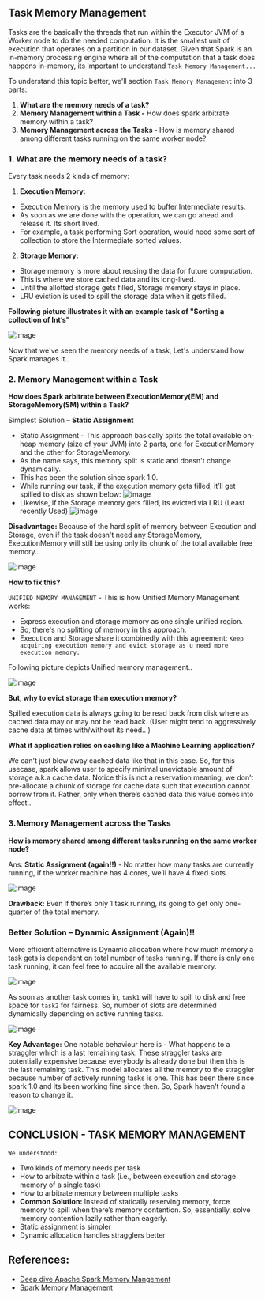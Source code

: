 ## Task Memory Management
Tasks are the basically the threads that run within the Executor JVM of a Worker node to do the needed computation. It is the smallest unit of execution that operates on a partition in our dataset. Given that Spark is an in-memory processing engine where all of the computation that a task does happens in-memory, its important to understand `Task Memory Management...`

To understand this topic better, we'll section `Task Memory Management` into 3 parts:
1. **What are the memory needs of a task?**
2. **Memory Management within a Task -** How does spark arbitrate memory within a task?
3. **Memory Management across the Tasks -** How is memory shared among different tasks running on the same worker node?

### 1. What are the memory needs of a task?
Every task needs 2 kinds of memory: 
1. **Execution Memory:** 
  - Execution Memory is the memory used to buffer Intermediate results.
  - As soon as we are done with the operation, we can go ahead and release it. Its short lived.
  - For example, a task performing Sort operation, would need some sort of collection to store the Intermediate sorted values.
2. **Storage Memory:** 
  - Storage memory is more about reusing the data for future computation. 
  - This is where we store cached data and its long-lived. 
  - Until the allotted storage gets filled, Storage memory stays in place. 
  - LRU eviction is used to spill the storage data when it gets filled.

**Following picture illustrates it with an example task of "Sorting a collection of Int’s"**

![image](https://user-images.githubusercontent.com/22542670/27504472-8269bc82-58a7-11e7-9a40-7e3900055a3f.png)

Now that we've seen the memory needs of a task, Let's understand how Spark manages it..

### 2. Memory Management within a Task
**How does Spark arbitrate between ExecutionMemory(EM) and StorageMemory(SM) within a Task?**

Simplest Solution – **Static Assignment**
- Static Assignment - This approach basically splits the total available on-heap memory (size of your JVM) into 2 parts, one for ExecutionMemory and the other for StorageMemory. 
- As the name says, this memory split is static and doesn't change dynamically. 
- This has been the solution since spark 1.0. 
- While running our task, if the execution memory gets filled, it’ll get spilled to disk as shown below:
![image](https://user-images.githubusercontent.com/22542670/27504478-dae23b28-58a7-11e7-9750-4aca0a6203a6.png)
- Likewise, if the Storage memory gets filled, its evicted via LRU (Least recently Used)
![image](https://user-images.githubusercontent.com/22542670/27504731-67d537ec-58ad-11e7-8f61-f24b3dae9f99.png)

**Disadvantage:** Because of the hard split of memory between Execution and Storage, even if the task doesn't need any StorageMemory, ExecutionMemory will still be using only its chunk of the total available free memory..

![image](https://user-images.githubusercontent.com/22542670/27504510-8e3ee72a-58a8-11e7-879b-3d615bf9b8ab.png)

**How to fix this?**

`UNIFIED MEMORY MANAGEMENT` - This is how Unified Memory Management works:
- Express execution and storage memory as one single unified region.
- So, there's no splitting of memory in this approach.
- Execution and Storage share it combinedly with this agreement: `Keep acquiring execution memory and evict storage as u need more execution memory.` 

Following picture depicts Unified memory management..

![image](https://user-images.githubusercontent.com/22542670/27504536-2e56d1c8-58a9-11e7-9a51-d8b7120c651a.png)

**But, why to evict storage than execution memory?**

Spilled execution data is always going to be read back from disk where as cached data may or may not be read back. (User might tend to aggressively cache data at times with/without its need.. )

**What if application relies on caching like a Machine Learning application?**

We can't just blow away cached data like that in this case. So, for this usecase, spark allows user to specify minimal unevictable amount of storage a.k.a cache data. Notice this is not a reservation meaning, we don’t pre-allocate a chunk of storage for cache data such that execution cannot borrow from it. Rather, only when there’s cached data this value comes into effect..

### 3.Memory Management across the Tasks
**How is memory shared among different tasks running on the same worker node?**

Ans: **Static Assignment (again!!)** - No matter how many tasks are currently running, if the worker machine has 4 cores, we’ll have 4 fixed slots.

![image](https://user-images.githubusercontent.com/22542670/27504541-465957aa-58a9-11e7-9626-9ad4f6b077a3.png)

**Drawback:** Even if there’s only 1 task running, its going to get only one-quarter of the total memory. 

### Better Solution – Dynamic Assignment (Again)!!
More efficient alternative is Dynamic allocation where how much memory a task gets is dependent on total number of tasks running. If there is only one task running, it can feel free to acquire all the available memory.

![image](https://user-images.githubusercontent.com/22542670/27504542-4922ffa4-58a9-11e7-97ff-d10d2d749611.png)

As soon as another task comes in, `task1` will have to spill to disk and free space for `task2` for fairness. So, number of slots are determined dynamically depending on active running tasks.

![image](https://user-images.githubusercontent.com/22542670/27504544-4cae9f8e-58a9-11e7-9d6a-adc90fe66dec.png)

**Key Advantage:**
One notable behaviour here is - What happens to a straggler which is a last remaining task. These straggler tasks are potentially expensive because everybody is already done but then this is the last remaining task. This model allocates all the memory to the straggler because number of actively running tasks is one. 
This has been there since spark 1.0 and its been working fine since then. So, Spark haven't found a reason to change it.

![image](https://user-images.githubusercontent.com/22542670/27504547-521bd842-58a9-11e7-96ad-4c08f351f72d.png)
## CONCLUSION - TASK MEMORY MANAGEMENT
`We understood:`
- Two kinds of memory needs per task
- How to arbitrate within a task (i.e., between execution and storage memory of a single task)
- How to arbitrate memory between multiple tasks
- **Common Solution:** Instead of statically reserving memory, force memory to spill when there’s memory contention. So, essentially, solve memory contention lazily rather than eagerly. 
- Static assignment is simpler
- Dynamic allocation handles stragglers better

## References:
- [Deep dive Apache Spark Memory Mangement](https://spark-summit.org/2016/events/deep-dive-apache-spark-memory-management/)
- [Spark Memory Management](https://www.youtube.com/watch?v=dPHrykZL8Cg)
